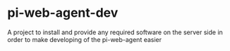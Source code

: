 pi-web-agent-dev
================

A project to install and provide any required software on the server side in order to make developing of the pi-web-agent easier

